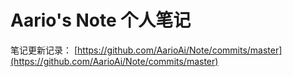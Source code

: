 # Aario's Note 个人笔记

笔记更新记录：
[https://github.com/AarioAi/Note/commits/master](https://github.com/AarioAi/Note/commits/master)